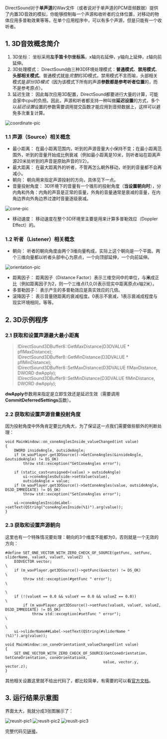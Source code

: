 DirectSound对于**单声道**的Wav文件（或者说对于单声道的PCM音频数据）提供了内置3D音效的模拟，你能够控制每一个声源和收听者的立体位置，对移动的物体应用多普勒效果等等。在单个应用程序中，可以有多个声源，但是只能有一个收听者。

## 1. 3D音效概念简介
1.  3D坐标：    坐标采用**左手笛卡尔坐标系**，x轴向右延伸，y轴向上延伸，z轴向前延伸。
2.  3D处理模式： DirectSound由三种3D环境处理模式：**普通模式**、**禁用模式**、**头部相关模式**。普通模式就是*完整*的3D模式，禁用模式不言而喻，头部相关模式是*部分3D模式*（因为该模式下所有的声源**参数都是参考听者位置**的，而不是参考原点）。
3.  延迟生效：   因此每次应用3D配置，DirectSound都要进行大量的计算，可能会家中cpu的负担。因此，声源和听者都支持一种叫做**延迟设置**的方式，多个以*延迟设置*设置的参数需要调用提交函数才能应用到音频数据上，这样可以避免多次重复计算。

![coordinate-pic]

### 1.1 声源（Source）相关概念
*   最小距离：       在最小距离范围内，听到的声源音量大小保持不变；在最小距离范围外，听到的音量开始成比例衰减（例如最小距离是10米，则听者站在距离声源20米处听到的声音是原始声音的1/2）。
*   最大距离：       在最大距离外的听者，不管再怎么朝外移动，听到的音量都不会再减小。
*   朝向：          朝向用来指定声源投射的方向，具体见下一点。
*   音量投射角度：   3D环境下的音量有一个锥形的投射角度（**当设置朝向时**），分内角和外角：内角的声音是正常的音量，外角的音量通常是衰减的音量，在内角边界向外角边界过渡时音量逐级衰减。

![cone-pic]

*   移动速度：       移动速度在整个3D环境里主要是用来计算多普勒效应（Doppler Effect）的。  

### 1.2 听者（Listener）相关概念
*   朝向：     听者的朝向角度由两个3维向量构成，实际上这个朝向是一个平面。两个三维向量都以听者头部中心为原点，一个向顶部延伸，一个向前延伸。

![orientation-pic]

*   距离因子：   距离因子（Distance Factor）表示三维空间中的单位，与**米**成正比（例如距离因子为2，则一个三维点(1,0,0)表示现实中距离原点x轴2米）。
*   多普勒因子： 表示产生的多普勒效应是真实效应的几倍。
*   滚降因子：   表示音量随距离的衰减程度。0表示不衰减，1表示衰减成程度与现实环境相同，等等。

## 2. 3D示例程序
### 2.1 获取和设置声源最大最小距离
>   IDirectSound3DBuffer8::GetMaxDistance(D3DVALUE * pflMaxDistance);  
>   IDirectSound3DBuffer8::GetMinDistance(D3DVALUE * pflMinDistance);  
>   IDirectSound3DBuffer8::SetMaxDistance(D3DVALUE flMaxDistance, DWORD dwApply);  
>   IDirectSound3DBuffer8::SetMinDistance(D3DVALUE flMinDistance, DWORD dwApply);  

**dwApply**参数用来指定是立即生效还是延迟生效（需要调用**CommitDeferredSettings**函数）。

### 2.2 获取和设置声源音量投射角度
因为投射角度中外角肯定要比内角大，为了保证这一点我们需要做些额外的判断处理：

    void MainWindow::on_coneAnglesInside_valueChanged(int value)
    {
        DWORD insideAngle, outsideAngle;
        if (m_wavPlayer.get3DSource()->GetConeAngles(&insideAngle, &outsideAngle) != DS_OK)
            throw std::exception("GetConeAngles error");

        if (static_cast<unsigned>(value) > outsideAngle)
            ui->coneAnglesOutside->setValue(value),
            outsideAngle = value;
        if (m_wavPlayer.get3DSource()->SetConeAngles(value, outsideAngle, DS3D_IMMEDIATE) != DS_OK)
            throw std::exception("SetConeAngles error");

        ui->coneAnglesInsideLabel->setText(QString("coneAnglesInside(%1)").arg(value));
    }

### 2.3 获取和设置声源朝向
这里也有一个特殊情况要处理：朝向的3个维度不能都为0，否则就是一个无效的方向：

    #define SET_ONE_VECTOR_WITH_ZERO_CHECK_OF_SOURCE(getFunc, setFunc, sliderName, valueX, valueY, valueZ)  \
        D3DVECTOR vector;                                                                                   \
        if (m_wavPlayer.get3DSource()->getFunc(&vector) != DS_OK)                                           \
            throw std::exception(#getFunc " error");                                                        \
                                                                                                            \
        if (!(valueX == 0.0 && valueY == 0.0 && valueZ == 0.0))                                             \
            if (m_wavPlayer.get3DSource()->setFunc(valueX, valueY, valueZ, DS3D_IMMEDIATE) != DS_OK)        \
                throw std::exception(#setFunc " error");                                                    \
                                                                                                            \
        ui->sliderName##Label->setText(QString(#sliderName "(%1)").arg(value));

    void MainWindow::on_coneOrientationX_valueChanged(int value)
    {
        SET_ONE_VECTOR_WITH_ZERO_CHECK_OF_SOURCE(GetConeOrientation, SetConeOrientation, coneOrientationX,
                                                value, vector.y, vector.z);
    }

其他相关设置这里就不给出代码了，都比较简单，有需要的可以看[官方文档][msdn-link]。

## 3. 运行结果示意图
界面太大，我就分成3张图展示了：

![reuslt-pic1] ![reuslt-pic2] ![reuslt-pic3]

完整代码见[链接][code-link]。


[coordinate-pic]:   https://i.loli.net/2018/03/10/5aa3b3ab54fa3.gif
[orientation-pic]:  https://i.loli.net/2018/03/10/5aa3c3d01e614.gif
[cone-pic]:         https://i.loli.net/2018/03/10/5aa3c8229b76a.gif
[msdn-link]:        https://msdn.microsoft.com/en-us/library/windows/desktop/ee416965(v=vs.85).aspx
[reuslt-pic1]:      https://i.loli.net/2018/03/10/5aa3cdbe2b24b.png
[reuslt-pic2]:      https://i.loli.net/2018/03/10/5aa3cdcd04062.png
[reuslt-pic3]:      https://i.loli.net/2018/03/10/5aa3cdd8a1168.png
[code-link]:        https://github.com/lgxZJ/Miscellaneous/tree/master/Audio/DirectSoundPlay